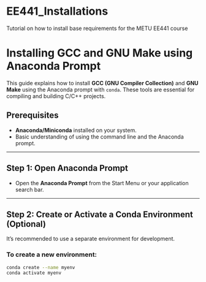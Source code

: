 # EE441_Installations
Tutorial on how to install base requirements for the METU EE441 course
# Installing GCC and GNU Make using Anaconda Prompt

This guide explains how to install **GCC (GNU Compiler Collection)** and **GNU Make** using the Anaconda prompt with `conda`. These tools are essential for compiling and building C/C++ projects.

## Prerequisites

- **Anaconda/Miniconda** installed on your system.
- Basic understanding of using the command line and the Anaconda prompt.

---

## Step 1: Open Anaconda Prompt

- Open the **Anaconda Prompt** from the Start Menu or your application search bar.

---

## Step 2: Create or Activate a Conda Environment (Optional)

It’s recommended to use a separate environment for development.

### To create a new environment:

```bash
conda create --name myenv
conda activate myenv
